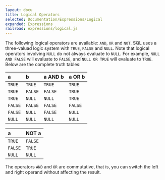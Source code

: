 ```yaml
---
layout: docu
title: Logical Operators
selected: Documentation/Expressions/Logical
expanded: Expressions
railroad: expressions/logical.js
---
```

<div id="rrdiagram"></div>

The following logical operators are available: `AND`, `OR` and `NOT`. SQL uses a three-valuad logic system with `TRUE`, `FALSE` and `NULL`. Note that logical operators involving `NULL` do not always evaluate to `NULL`. For example, `NULL AND FALSE` will evaluate to `FALSE`, and `NULL OR TRUE` will evaluate to `TRUE`. Below are the complete truth tables:

| a | b | a AND b | a OR b |
|:---|:---|:---|:---|
| `TRUE` | `TRUE` | `TRUE` | `TRUE` |
| `TRUE` | `FALSE` | `FALSE` | `TRUE` |
| `TRUE` | `NULL` | `NULL` | `TRUE` |
| `FALSE` | `FALSE` | `FALSE` | `FALSE` |
| `FALSE` | `NULL` | `FALSE` | `NULL` |
| `NULL` | `NULL` | `NULL` | `NULL`|

| a | NOT a |
|:---|:---|
| `TRUE` | `FALSE` |
| `FALSE` | `TRUE` |
| `NULL` | `NULL` |

The operators `AND` and `OR` are commutative, that is, you can switch the left and right operand without affecting the result.
